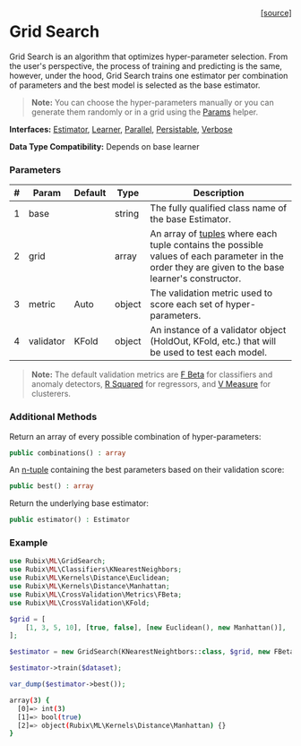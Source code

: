 <span style="float:right;"><a href="https://github.com/RubixML/RubixML/blob/master/src/GridSearch.php">[source]</a></span>

# Grid Search
Grid Search is an algorithm that optimizes hyper-parameter selection. From the user's perspective, the process of training and predicting is the same, however, under the hood, Grid Search trains one estimator per combination of parameters and the best model is selected as the base estimator.

> **Note:** You can choose the hyper-parameters manually or you can generate them randomly or in a grid using the [Params](other/helpers/params.md) helper.

**Interfaces:** [Estimator](estimator.md), [Learner](learner.md), [Parallel](parallel.md), [Persistable](persistable.md), [Verbose](verbose.md)

**Data Type Compatibility:** Depends on base learner

### Parameters
| # | Param | Default | Type | Description |
|---|---|---|---|---|
| 1 | base | | string | The fully qualified class name of the base Estimator. |
| 2 | grid | | array | An array of [tuples](faq.md#what-is-a-tuple) where each tuple contains the possible values of each parameter in the order they are given to the base learner's constructor. |
| 3 | metric | Auto | object | The validation metric used to score each set of hyper-parameters. |
| 4 | validator | KFold | object | An instance of a validator object (HoldOut, KFold, etc.) that will be used to test each model. |

> **Note:** The default validation metrics are [F Beta](cross-validation/metrics/f-beta.md) for classifiers and anomaly detectors, [R Squared](cross-validation/metrics/r-squared.md) for regressors, and [V Measure](cross-validation/metrics/v-measure.md) for clusterers.

### Additional Methods
Return an array of every possible combination of hyper-parameters:
```php
public combinations() : array
```

An [n-tuple](faq.md#what-is-a-tuple) containing the best parameters based on their validation score:
```php
public best() : array
```

Return the underlying base estimator:
```php
public estimator() : Estimator
```

### Example
```php
use Rubix\ML\GridSearch;
use Rubix\ML\Classifiers\KNearestNeighbors;
use Rubix\ML\Kernels\Distance\Euclidean;
use Rubix\ML\Kernels\Distance\Manhattan;
use Rubix\ML\CrossValidation\Metrics\FBeta;
use Rubix\ML\CrossValidation\KFold;

$grid = [
	[1, 3, 5, 10], [true, false], [new Euclidean(), new Manhattan()],
];

$estimator = new GridSearch(KNearestNeightbors::class, $grid, new FBeta(), new KFold(5));

$estimator->train($dataset);

var_dump($estimator->best());
```

```sh
array(3) {
  [0]=> int(3)
  [1]=> bool(true)
  [2]=> object(Rubix\ML\Kernels\Distance\Manhattan) {}
}
```